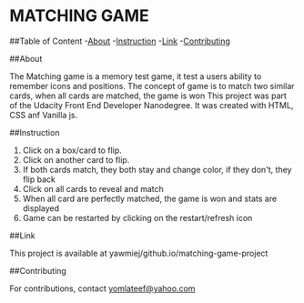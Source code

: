 # MATCHING GAME

##Table of Content
-[About](About)
-[Instruction](Instruction)
-[Link](Link)
-[Contributing](Contributing)

##About

The Matching game is a memory test game, it test a users ability to remember icons and positions. The concept of game is to match two similar cards, when all cards are matched,
 the game is won
This project was part of the Udacity Front End Developer Nanodegree. It was created with HTML, CSS anf Vanilla js.

##Instruction

1.  Click on a box/card to flip.
2.  Click on another card to flip.
3.  If both cards match, they both stay and change color, if they don't, they flip back
4.  Click on all cards to reveal and match
5.  When all card are perfectly matched, the game is won and stats are displayed
6.  Game can be restarted by clicking on the restart/refresh icon

##Link

This project is available at yawmiej/github.io/matching-game-project

##Contributing

For contributions, contact yomlateef@yahoo.com